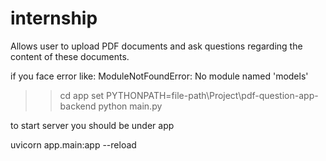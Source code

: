 # internship
Allows user to upload PDF documents and ask questions regarding the content of these documents.


if you face error like: ModuleNotFoundError: No module named 'models'

>> cd app
>> set PYTHONPATH=file-path\Project\pdf-question-app-backend
python main.py


to start server you should be under app

uvicorn app.main:app --reload
